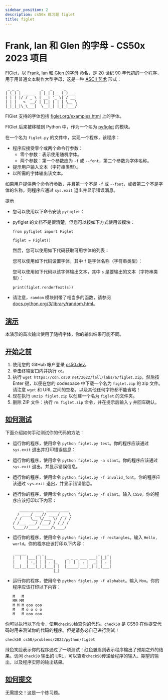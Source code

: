 ```yaml
---
sidebar_position: 2
description: cs50x 练习题 figlet
title: figlet
---
```


# Frank, Ian 和 Glen 的字母 - CS50x 2023 项目

[FIGlet](https://en.wikipedia.org/wiki/FIGlet)，以 [Frank, Ian 和 Glen 的字母](http://www.figlet.org/faq.html) 命名，是 20 世纪 90 年代初的一个程序，用于用普通文本制作大型字母，这是一种 [ASCII 艺术](https://en.wikipedia.org/wiki/ASCII_art) 形式：

```
 _ _ _          _   _     _
| (_) | _____  | |_| |__ (_)___
| | | |/ / _ \ | __| '_ \| / __|
| | |   <  __/ | |_| | | | \__ \
|_|_|_|\_\___|  \__|_| |_|_|___/

```

FIGlet 支持的字体包括 [figlet.org/examples.html](http://www.figlet.org/examples.html) 上的字体。

FIGlet 后来被移植到 Python 中，作为一个名为 [pyfiglet](https://pypi.org/project/pyfiglet/0.7/) 的模块。

在一个名为 `figlet.py` 的文件中，实现一个程序，该程序：

- 程序应接受零个或两个命令行参数：
    - 零个参数：表示使用随机字体。
    - 两个参数：第一个参数应为 `-f` 或 `--font`，第二个参数为字体名称。
- 提示用户输入文本（字符串类型）。
- 以所需的字体输出该文本。

如果用户提供两个命令行参数，并且第一个不是 `-f` 或 `--font`，或者第二个不是字体的名称，则程序应通过 `sys.exit` 退出并显示错误消息。

提示

- 您可以使用以下命令安装 `pyfiglet`：
- pyfiglet 的文档不是很清楚，但您可以按如下方式使用该模块：

    ```
    from pyfiglet import Figlet
    
    figlet = Figlet()
    
    ```

    然后，您可以使用如下代码获取可用字体的列表：

    您可以使用如下代码设置字体，其中 `f` 是字体名称（字符串类型）：

    您可以使用如下代码以该字体输出文本，其中 `s` 是要输出的文本（字符串类型）：

    ```
    print(figlet.renderText(s))
    
    ```

- 请注意，`random` 模块附带了相当多的函数，请参阅 [docs.python.org/3/library/random.html](https://docs.python.org/3/library/random.html)。

## [演示](#demo)

本演示的首次输出使用了随机字体，你的输出结果可能不同。

## [开始之前](#before-you-begin)

1. 使用您的 GitHub 帐户登录 [cs50.dev](https://cs50.dev/)。
2. 单击终端窗口内并执行 `cd`。
3. 执行 `wget https://cdn.cs50.net/2022/fall/labs/6/figlet.zip`，然后按 Enter 键，以便在您的 codespace 中下载一个名为 `figlet.zip` 的 zip 文件。 请注意 `wget` 和 URL 之间的空格，以及其他任何字符都不能省略！
4. 现在执行 `unzip figlet.zip` 以创建一个名为 `figlet` 的文件夹。
5. 删除 ZIP 文件：执行 `rm figlet.zip` 命令，并在提示后输入 `y` 并回车确认。
## [如何测试](#how-to-test)

下面介绍如何手动测试你的代码的方法：

-   运行你的程序，使用命令 `python figlet.py test`。你的程序应该通过 `sys.exit` 退出并打印错误信息：
-   运行你的程序，使用命令 `python figlet.py -a slant`。你的程序应该通过 `sys.exit` 退出，并显示错误信息。
-   运行你的程序，使用命令 `python figlet.py -f invalid_font`。你的程序应该通过 `sys.exit` 退出，并显示错误信息。
-   运行你的程序，使用命令 `python figlet.py -f slant`。输入 `CS50`。你的程序应该打印以下内容：
    
    ```
       ___________ __________ 
      / ____/ ___// ____/ __ \
     / /    \__ \/___ \/ / / /
    / /___ ___/ /___/ / /_/ / 
    \____//____/_____/\____/  
    
    ```
    
-   运行你的程序，使用命令 `python figlet.py -f rectangles`。输入 `Hello, world`。你的程序应该打印以下内容：
    
    ```
     _____     _ _                        _   _ 
    |  |  |___| | |___      _ _ _ ___ ___| |_| |
    |     | -_| | | . |_   | | | | . |  _| | . |
    |__|__|___|_|_|___| |  |_____|___|_| |_|___|
                      |_|                       
    
    ```
    
-   运行你的程序，使用命令 `python figlet.py -f alphabet`。输入 `Moo`。你的程序应该打印以下内容：
    
    ```
    M   M         
    MM MM         
    M M M ooo ooo 
    M   M o o o o 
    M   M ooo ooo                     
    
    ```
    

你可以执行以下命令，使用`check50`检查你的代码。`check50` 是 CS50 在你提交代码时用来测试你的代码的程序。但是请务必自己进行测试！

```
check50 cs50/problems/2022/python/figlet

```

绿色笑脸表示你的程序通过了一项测试！红色皱眉则表示程序输出了预期之外的结果。访问 `check50` 输出的 URL，可以查看`check50`传递给程序的输入、期望的输出，以及程序实际的输出结果。

## [如何提交](#how-to-submit)

无需提交！这是一个练习题。
